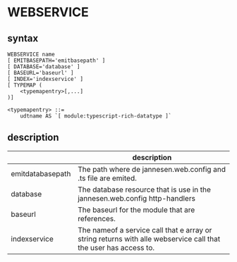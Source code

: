 ﻿# WEBSERVICE

## syntax
```
WEBSERVICE name 
[ EMITBASEPATH='emitbasepath' ]
[ DATABASE='database' ]
[ BASEURL='baseurl' ]
[ INDEX='indexservice' ]
[ TYPEMAP (
    <typemapentry>[,...]
)]

<typemapentry> ::=
    udtname AS `[ module:typescript-rich-datatype ]`
```

## description

| <name>           | description                                                  |
| ---------------- | ------------------------------------------------------------ |
| emitdatabasepath | The path where de jannesen.web.config and <proxy>.ts file are emited. |
| database| The database resource that is use in the jannesen.web.config http-handlers |
| baseurl| The baseurl for the module that are references.|
| indexservice| The nameof a service call that e array or string returns with alle webservice call that the user has access to. |
